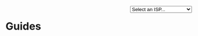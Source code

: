 <div style="float: right">
  <select isp autocomplete="off" class="md-button button-arrow">
    <option value="#">Select an ISP...</option>
    <option value="att">&#127482;&#127480; AT&T</option>
    <option value="bell-aliant">&#127464;&#127462; Bell Aliant</option>
    <option value="bell-canada">&#127464;&#127462; Bell Canada</option>
    <option value="bell-icg">&#127464;&#127462; Bell ICG</option>
    <option value="bell-mts">&#127464;&#127462; Bell MTS</option>
    <option value="bouygues-sa">&#127467;&#127479; Bouygues S.A</option>
    <option value="frontier">&#127482;&#127480; Frontier</option>
    <option value="orange-sa">&#127467;&#127479; Orange S.A.</option>
    <option value="orange-polska-sa">&#127477;&#127473; Orange Polska S.A.</option>
    <option value="rogers">&#127464;&#127462; Rogers</option>
    <option value="sonic">&#127482;&#127480; Sonic</option>
    <option value="telus">&#127464;&#127462; Telus</option>
    <option value="virgin-media">&#127468;&#127463; Virgin Media O2</option>
  </select>
</div>

# Guides
